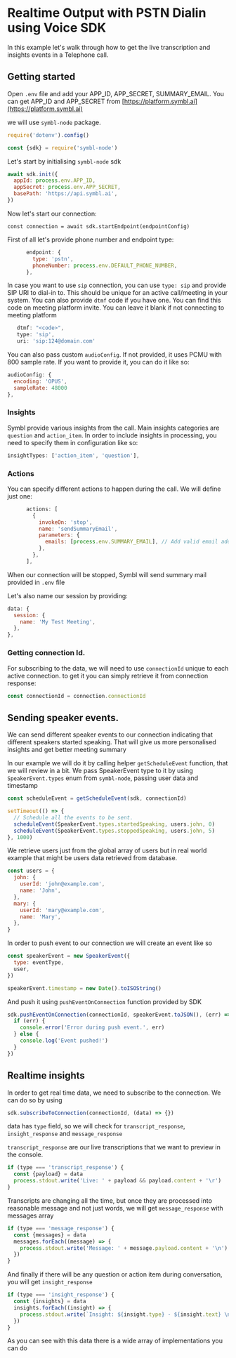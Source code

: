 # Realtime Output with PSTN Dialin using Voice SDK

In this example let's walk through how to get the live transcription and
insights events in a Telephone call.

## Getting started

Open `.env` file and add your APP_ID, APP_SECRET, SUMMARY_EMAIL. You can get
APP_ID and APP_SECRET from
[https://platform.symbl.ai](https://platform.symbl.ai)

we will use `symbl-node` package.

```javascript
require('dotenv').config()

const {sdk} = require('symbl-node')
```

Let's start by initialising `symbl-node` sdk

```js
await sdk.init({
  appId: process.env.APP_ID,
  appSecret: process.env.APP_SECRET,
  basePath: 'https://api.symbl.ai',
})
```

Now let's start our connection:

`const connection = await sdk.startEndpoint(endpointConfig)`

First of all let's provide phone number and endpoint type:

```javascript
      endpoint: {
        type: 'pstn',
        phoneNumber: process.env.DEFAULT_PHONE_NUMBER,
      },
```

In case you want to use `sip` connection, you can use `type: sip` and provide
SIP URI to dial-in to. This should be unique for an active call/meeting in your
system. You can also provide `dtmf` code if you have one. You can find this code
on meeting platform invite. You can leave it blank if not connecting to meeting
platform

```javascript
   dtmf: "<code>",
   type: 'sip',
   uri: 'sip:124@domain.com'
```

You can also pass custom `audioConfig`. If not provided, it uses PCMU with 800
sample rate. If you want to provide it, you can do it like so:

```js
audioConfig: {
  encoding: 'OPUS',
  sampleRate: 48000
},
```

### Insights

Symbl provide various insights from the call. Main insights categories are
`question` and `action_item`. In order to include insights in processing, you
need to specify them in configuration like so:

```js
insightTypes: ['action_item', 'question'],
```

### Actions

You can specify different actions to happen during the call. We will define just
one:

```javascript
      actions: [
        {
          invokeOn: 'stop',
          name: 'sendSummaryEmail',
          parameters: {
            emails: [process.env.SUMMARY_EMAIL], // Add valid email addresses to received email
          },
        },
      ],
```

When our connection will be stopped, Symbl will send summary mail provided in
`.env` file

Let's also name our session by providing:

```js
data: {
  session: {
    name: 'My Test Meeting',
  },
},
```

### Getting connection Id.

For subscribing to the data, we will need to use `connectionId` unique to each
active connection. to get it you can simply retrieve it from connection
response:

```js
const connectionId = connection.connectionId
```

## Sending speaker events.

We can send different speaker events to our connection indicating that different
speakers started speaking. That will give us more personalised insights and get
better meeting summary

In our example we will do it by calling helper `getScheduleEvent` function, that
we will review in a bit. We pass SpeakerEvent type to it by using
`SpeakerEvent.types` enum from `symbl-node`, passing user data and timestamp

```javascript
const scheduleEvent = getScheduleEvent(sdk, connectionId)

setTimeout(() => {
  // Schedule all the events to be sent.
  scheduleEvent(SpeakerEvent.types.startedSpeaking, users.john, 0)
  scheduleEvent(SpeakerEvent.types.stoppedSpeaking, users.john, 5)
}, 1000)
```

We retrieve users just from the global array of users but in real world example
that might be users data retrieved from database.

```js
const users = {
  john: {
    userId: 'john@example.com',
    name: 'John',
  },
  mary: {
    userId: 'mary@example.com',
    name: 'Mary',
  },
}
```

In order to push event to our connection we will create an event like so

```js
const speakerEvent = new SpeakerEvent({
  type: eventType,
  user,
})

speakerEvent.timestamp = new Date().toISOString()
```

And push it using `pushEventOnConnection` function provided by SDK

```js
sdk.pushEventOnConnection(connectionId, speakerEvent.toJSON(), (err) => {
  if (err) {
    console.error('Error during push event.', err)
  } else {
    console.log('Event pushed!')
  }
})
```

## Realtime insights

In order to get real time data, we need to subscribe to the connection. We can
do so by using

```js
sdk.subscribeToConnection(connectionId, (data) => {})
```

data has `type` field, so we will check for `transcript_response`,
`insight_response` and `message_response`

`transcript_response` are our live transcriptions that we want to preview in the
console.

```js
if (type === 'transcript_response') {
  const {payload} = data
  process.stdout.write('Live: ' + payload && payload.content + '\r')
}
```

Transcripts are changing all the time, but once they are processed into
reasonable message and not just words, we will get `message_response` with
messages array

```js
if (type === 'message_response') {
  const {messages} = data
  messages.forEach((message) => {
    process.stdout.write('Message: ' + message.payload.content + '\n')
  })
}
```

And finally if there will be any question or action item during conversation,
you will get `insight_response`

```js
if (type === 'insight_response') {
  const {insights} = data
  insights.forEach((insight) => {
    process.stdout.write(`Insight: ${insight.type} - ${insight.text} \n\n`)
  })
}
```

As you can see with this data there is a wide array of implementations you can
do

